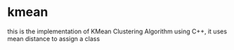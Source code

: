 # kmean
this is the implementation of KMean Clustering Algorithm using C++, it uses mean distance to assign a class
